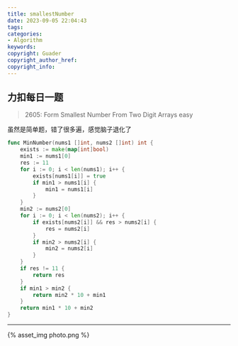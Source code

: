 ```yaml
---
title: smallestNumber
date: 2023-09-05 22:04:43
tags:
categories:
- Algorithm
keywords:
copyright: Guader
copyright_author_href:
copyright_info:
---
```


## 力扣每日一题

> 2605: Form Smallest Number From Two Digit Arrays      easy

虽然是简单题，错了很多遍，感觉脑子退化了

```go
func MinNumber(nums1 []int, nums2 []int) int {
    exists := make(map[int]bool)
    min1 := nums1[0]
    res := 11
    for i := 0; i < len(nums1); i++ {
        exists[nums1[i]] = true
        if min1 > nums1[i] {
            min1 = nums1[i]
        }
    }
    min2 := nums2[0]
    for i := 0; i < len(nums2); i++ {
        if exists[nums2[i]] && res > nums2[i] {
            res = nums2[i]
        }
        if min2 > nums2[i] {
            min2 = nums2[i]
        }
    }
    if res != 11 {
        return res
    }
    if min1 > min2 {
        return min2 * 10 + min1
    }
    return min1 * 10 + min2
}
```


---

{% asset_img photo.png %}
